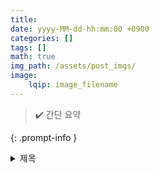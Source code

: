 ```yaml
---
title: 
date: yyyy-MM-dd-hh:mm:00 +0900
categories: []
tags: []
math: true
img_path: /assets/post_imgs/
image:
	lqip: image_filename
---
```



> ✔️ 간단 요약
> 
> 
{: .prompt-info }
> 


<details markdown="1">
<summary>제목</summary>

내용
</details>
